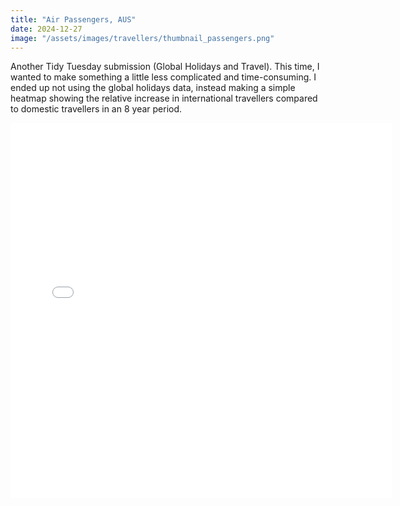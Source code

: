 ```yaml
---
title: "Air Passengers, AUS"
date: 2024-12-27
image: "/assets/images/travellers/thumbnail_passengers.png"
---
```

Another Tidy Tuesday submission (Global Holidays and Travel). This time, I wanted to make something a little less complicated and time-consuming. I ended up not using the global holidays data, instead making a simple heatmap showing the relative increase in international travellers compared to domestic travellers in an 8 year period.

<div class="iframe-container">
<iframe src="{{ '/assets/images/travellers/passengers.html' | relative_url }}" 
        width="610px" 
        height="600px"
        style="border:none">
</iframe>
</div>
